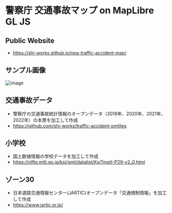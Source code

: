 # 警察庁 交通事故マップ on MapLibre GL JS
## Public Website
- https://shi-works.github.io/npa-traffic-accident-map/

## サンプル画像
![image](https://github.com/shi-works/npa-traffic-accident-map/assets/71203808/4e572ae2-0157-4e97-809f-5ed80f5cc40b)

## 交通事故データ
- 警察庁の交通事故統計情報のオープンデータ（2019年、2020年、2021年、2022年）の本票を加工して作成
- https://github.com/shi-works/traffic-accident-pmtiles

## 小学校
- 国土数値情報の学校データを加工して作成
- https://nlftp.mlit.go.jp/ksj/gml/datalist/KsjTmplt-P29-v2_0.html

## ゾーン30
- 日本道路交通情報センター(JARTIC)オープンデータ「交通規制情報」を加工して作成
- https://www.jartic.or.jp/
